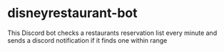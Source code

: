 # disneyrestaurant-bot
This Discord bot checks a restaurants reservation list every minute and sends a discord notification if it finds one within range
